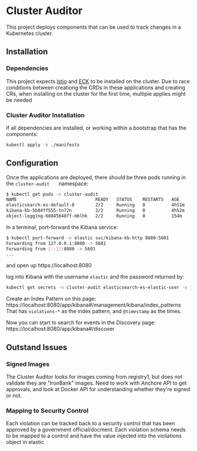 # Cluster Auditor

This project deploys components that can be used to track changes in a Kubernetes cluster.


## Installation

### Dependencies

This project expects [Istio](https://repo1.dsop.io/platform-one/apps/istio) and [ECK](https://repo1.dsop.io/platform-one/apps/eck) to be installed on the cluster.  Due to race conditions between creationg the CRDs in these applications and creating CRs, when installing on the cluster for the first time, multiple applies might be needed


### Cluster Auditor Installation

If all dependencies are installed, or working within a bootstrap that has the components:

```bash
kubectl apply -k ./manifests
```


## Configuration

Once the applications are deployed, there should be three pods running in the `cluster-audit   ` namespace:

```bash
$ kubectl get pods -n cluster-audit        
NAME                              READY   STATUS    RESTARTS   AGE
elasticsearch-es-default-0        2/2     Running   0          4h51m
kibana-kb-5b84ff555-tn72n         2/2     Running   0          4h52m
object-logging-68845648ff-mblhk   2/2     Running   0          154m
```

In a terminal, port-forward the Kibana service:

```bash
$ kubectl port-forward -n elastic svc/kibana-kb-http 8080:5601
Forwarding from 127.0.0.1:8080 -> 5601
Forwarding from [::1]:8080 -> 5601
...
```

and open up https://localhost:8080

log into Kibana with the username `elastic` and the password returned by:

```bash
kubectl get secrets -n cluster-audit elasticsearch-es-elastic-user -o jsonpath="{ .data.elastic }" | base64 --decode
```


Create an Index Pattern on this page: https://localhost:8080/app/kibana#/management/kibana/index_patterns That has `violations-*` as the index pattern, and `@timestamp` as the times.

Now you can start to search for events in the Discovery page: https://localhost:8080/app/kibana#/discover



## Outstand Issues

### Signed Images

The Cluster Auditor looks for images coming from registry1, but does not validate they are "IronBank" images.  Need to work with Anchore API to get approvals, and look at Docker API for understanding whether they're signed or not.

### Mapping to Security Control

Each violation can be tracked back to a security control that has been approved by a government official/docment.  Each violation schema needs to be mapped to a control and have the value injected into the violiations object in elastic

